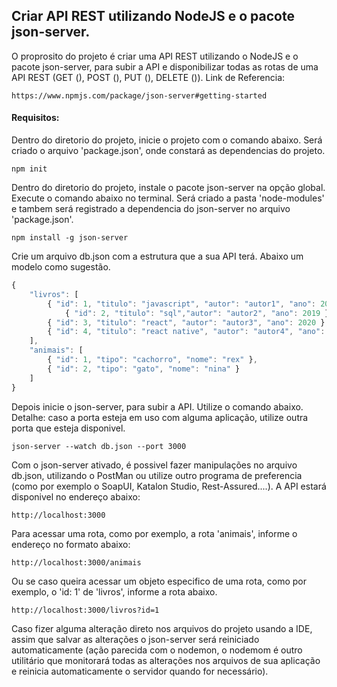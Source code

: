 ## Criar API REST utilizando NodeJS e o pacote json-server.

O proprosito do projeto é criar uma API REST utilizando o NodeJS e o pacote json-server, para subir a API e disponibilizar todas as rotas de uma API REST (GET (), POST (), PUT (), DELETE ()). Link de Referencia: 

```
https://www.npmjs.com/package/json-server#getting-started
```


#### Requisitos:

Dentro do diretorio do projeto, inicie o projeto com o comando abaixo. Será criado o arquivo 'package.json', onde constará as dependencias do projeto.

```
npm init
```


Dentro do diretorio do projeto, instale o pacote json-server na opção global. Execute o comando abaixo no terminal. Será criado a pasta 'node-modules' e tambem será registrado a dependencia do json-server no arquivo 'package.json'.

```
npm install -g json-server
```


Crie um arquivo db.json com a estrutura que a sua API terá. Abaixo um modelo como sugestão.

```javascript
{
    "livros": [
		{ "id": 1, "titulo": "javascript", "autor": "autor1", "ano": 2020 },
     		{ "id": 2, "titulo": "sql","autor": "autor2", "ano": 2019 },
		{ "id": 3, "titulo": "react", "autor": "autor3", "ano": 2020 }, 
		{ "id": 4, "titulo": "react native", "autor": "autor4", "ano": 2019 }
    ],
    "animais": [
		{ "id": 1, "tipo": "cachorro", "nome": "rex" },
		{ "id": 2, "tipo": "gato", "nome": "nina" }
    ]
}

```


Depois inicie o json-server, para subir a API. Utilize o comando abaixo. Detalhe: caso a porta esteja em uso com alguma aplicação, utilize outra porta que esteja disponivel.

```
json-server --watch db.json --port 3000
```


Com o json-server ativado, é possivel fazer manipulações no arquivo db.json, utilizando o PostMan ou utilize outro programa de preferencia (como por exemplo o SoapUI, Katalon Studio, Rest-Assured....). A API estará disponivel no endereço abaixo:

```
http://localhost:3000 
```


Para acessar uma rota, como por exemplo, a rota 'animais', informe o endereço no formato abaixo:

```
http://localhost:3000/animais
```


Ou se caso queira acessar um objeto especifico de uma rota, como por exemplo, o 'id: 1' de 'livros', informe a rota abaixo.

```
http://localhost:3000/livros?id=1
```


Caso fizer alguma alteração direto nos arquivos do projeto usando a IDE, assim que salvar as alterações o json-server será reiniciado automaticamente (ação parecida com o nodemon, o nodemom é outro utilitário que monitorará todas as alterações nos arquivos de sua aplicação e reinicia automaticamente o servidor quando for necessário). 
